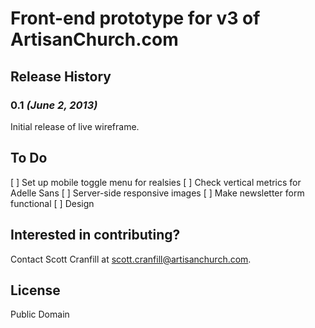 # Front-end prototype for v3 of ArtisanChurch.com


## Release History

### 0.1 _(June 2, 2013)_

Initial release of live wireframe.


## To Do

[ ] Set up mobile toggle menu for realsies
[ ] Check vertical metrics for Adelle Sans
[ ] Server-side responsive images
[ ] Make newsletter form functional
[ ] Design


## Interested in contributing?

Contact Scott Cranfill at [scott.cranfill@artisanchurch.com](mailto:scott.cranfill@artisanchurch.com).


## License

Public Domain
